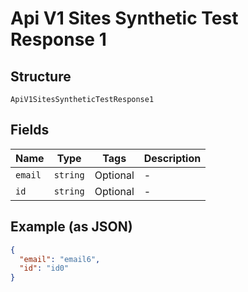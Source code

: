 
# Api V1 Sites Synthetic Test Response 1

## Structure

`ApiV1SitesSyntheticTestResponse1`

## Fields

| Name | Type | Tags | Description |
|  --- | --- | --- | --- |
| `email` | `string` | Optional | - |
| `id` | `string` | Optional | - |

## Example (as JSON)

```json
{
  "email": "email6",
  "id": "id0"
}
```

